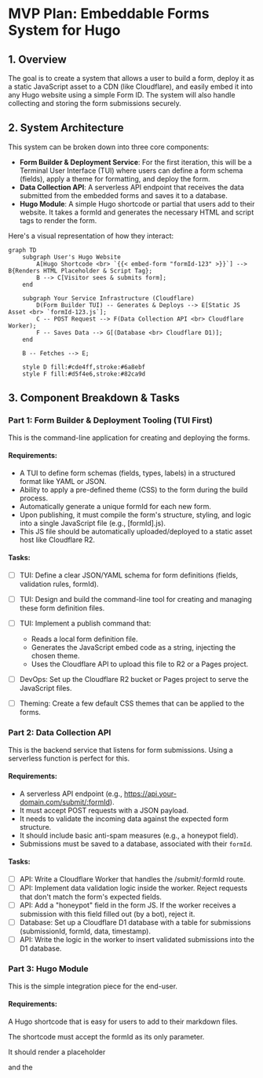# MVP Plan: Embeddable Forms System for Hugo

## 1. Overview

The goal is to create a system that allows a user to build a form, deploy it as a static JavaScript asset to a CDN (like Cloudflare), and easily embed it into any Hugo website using a simple Form ID. The system will also handle collecting and storing the form submissions securely.

## 2. System Architecture

This system can be broken down into three core components:

  * **Form Builder & Deployment Service**: For the first iteration, this will be a Terminal User Interface (TUI) where users can define a form schema (fields), apply a theme for formatting, and deploy the form.
  * **Data Collection API**: A serverless API endpoint that receives the data submitted from the embedded forms and saves it to a database.
  * **Hugo Module**: A simple Hugo shortcode or partial that users add to their website. It takes a formId and generates the necessary HTML and script tags to render the form.

Here's a visual representation of how they interact:

```mermaid
graph TD
    subgraph User's Hugo Website
        A[Hugo Shortcode <br> `{{< embed-form "formId-123" >}}`] --> B{Renders HTML Placeholder & Script Tag};
        B --> C[Visitor sees & submits form];
    end

    subgraph Your Service Infrastructure (Cloudflare)
        D(Form Builder TUI) -- Generates & Deploys --> E[Static JS Asset <br> `formId-123.js`];
        C -- POST Request --> F(Data Collection API <br> Cloudflare Worker);
        F -- Saves Data --> G[(Database <br> Cloudflare D1)];
    end

    B -- Fetches --> E;

    style D fill:#cde4ff,stroke:#6a8ebf
    style F fill:#d5f4e6,stroke:#82ca9d
```

## 3. Component Breakdown & Tasks

### Part 1: Form Builder & Deployment Tooling (TUI First)

This is the command-line application for creating and deploying the forms.

#### Requirements:

* A TUI to define form schemas (fields, types, labels) in a structured format like YAML or JSON.
* Ability to apply a pre-defined theme (CSS) to the form during the build process.
* Automatically generate a unique formId for each new form.
* Upon publishing, it must compile the form's structure, styling, and logic into a single JavaScript file (e.g., [formId].js).
* This JS file should be automatically uploaded/deployed to a static asset host like Cloudflare R2.

#### Tasks:

* [ ] TUI: Define a clear JSON/YAML schema for form definitions (fields, validation rules, formId).
* [ ] TUI: Design and build the command-line tool for creating and managing these form definition files.
* [ ] TUI: Implement a publish command that:

  * Reads a local form definition file.
  * Generates the JavaScript embed code as a string, injecting the chosen theme.
  * Uses the Cloudflare API to upload this file to R2 or a Pages project.
* [ ] DevOps: Set up the Cloudflare R2 bucket or Pages project to serve the JavaScript files.
* [ ] Theming: Create a few default CSS themes that can be applied to the forms.

### Part 2: Data Collection API
This is the backend service that listens for form submissions. Using a serverless function is perfect for this.

#### Requirements:

* A serverless API endpoint (e.g., https://api.your-domain.com/submit/:formId).
* It must accept POST requests with a JSON payload.
* It needs to validate the incoming data against the expected form structure.
* It should include basic anti-spam measures (e.g., a honeypot field).
* Submissions must be saved to a database, associated with their `formId`.

#### Tasks:

* [ ] API: Write a Cloudflare Worker that handles the /submit/:formId route.
* [ ] API: Implement data validation logic inside the worker. Reject requests that don't match the form's expected fields.
* [ ] API: Add a "honeypot" field in the form JS. If the worker receives a submission with this field filled out (by a bot), reject it.
* [ ] Database: Set up a Cloudflare D1 database with a table for submissions (submissionId, formId, data, timestamp).
* [ ] API: Write the logic in the worker to insert validated submissions into the D1 database.

### Part 3: Hugo Module

This is the simple integration piece for the end-user.

#### Requirements:

A Hugo shortcode that is easy for users to add to their markdown files.

The shortcode must accept the formId as its only parameter.

It should render a placeholder <div> and the <script> tag pointing to the correct asset URL on your CDN.

#### Tasks:

* [ ] Hugo: Create a new file: /layouts/shortcodes/embed-form.html.
* [ ] Hugo: Add the following Go template code to the file:

```html
{{- $formId := .Get 0 -}}
{{- if $formId -}}
<div id="embeddable-form-{{ $formId }}"></div>
<script src="https://your-static-assets.com/{{ $formId }}.js" async defer></script>
{{- else -}}
{{- errorf "The 'embed-form' shortcode requires a formId." -}}
{{- end -}}
```

* [ ] Documentation: Write clear instructions for users on how to add the shortcode to their site:

Simply add the following line to your content where you want the form to appear:

```
{{< embed-form "your-unique-form-id" >}}
```
